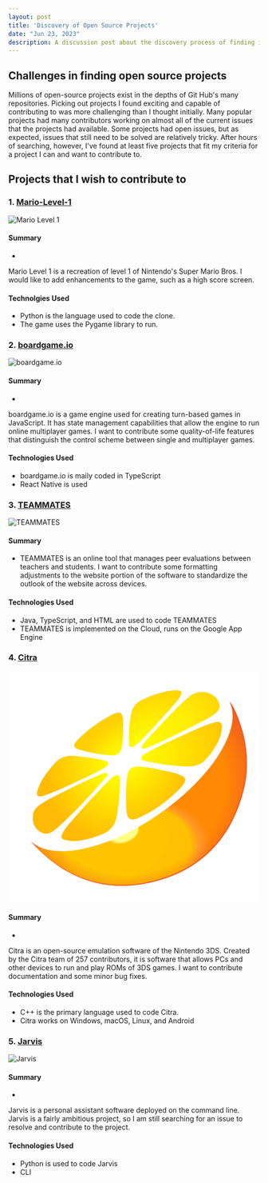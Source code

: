 ```yaml
---
layout: post
title: 'Discovery of Open Source Projects'
date: "Jun 23, 2023"
description: A discussion post about the discovery process of finding interesting open source projects that I feel I can contribute to 
---
```


## Challenges in finding open source projects

  Millions of open-source projects exist in the depths of Git Hub's many repositories. Picking out projects I found exciting and capable of contributing to was more challenging than I thought initially. Many popular projects had many contributors working on almost all of the current issues that the projects had available. Some projects had open issues, but as expected, issues that still need to be solved are relatively tricky. After hours of searching, however, I've found at least five projects that fit my criteria for a project I can and want to contribute to. 

## Projects that I wish to contribute to

### 1. [Mario-Level-1](https://github.com/justinmeister/Mario-Level-1)

![Mario Level 1](https://camo.githubusercontent.com/f23ad3abfff3e913373afc2edc1007153d2015798235f958107965ec9915f7fc/68747470733a2f2f7261772e6769746875622e636f6d2f6a757374696e6d6569737465722f4d6172696f2d4c6576656c2d312f6d61737465722f73637265656e73686f742e706e67)

#### Summary

*  
Mario Level 1 is a recreation of level 1 of Nintendo's Super Mario Bros. I would like to add enhancements to the game, such as a high score screen.

#### Technolgies Used

* Python is the language used to code the clone.
* The game uses the Pygame library to run.


### 2. [boardgame.io](https://github.com/boardgameio/boardgame.io)
![boardgame.io](https://boardgame.io/logo-optimized.svg?sanitize=true)

#### Summary

* 
boardgame.io is a game engine used for creating turn-based games in JavaScript. It has state management capabilities that allow the engine to run online multiplayer games. I want to contribute some quality-of-life features that distinguish the control scheme between single and multiplayer games.

#### Technologies Used

* boardgame.io is maily coded in TypeScript
* React Native is used

### 3. [TEAMMATES](https://github.com/TEAMMATES/teammates)
![TEAMMATES](https://github.com/TEAMMATES/teammates/raw/master/src/web/assets/images/overview.png)

#### Summary
* 
   TEAMMATES is an online tool that manages peer evaluations between teachers and students. I want to contribute some formatting adjustments to the website portion of the software to standardize the outlook of the website across devices.

#### Technologies Used

* Java, TypeScript, and HTML are used to code TEAMMATES
* TEAMMATES is implemented on the Cloud, runs on the Google App Engine

### 4. [Citra](https://github.com/citra-emu/citra)
![Citra](https://raw.githubusercontent.com/citra-emu/citra-assets/master/Main/citra_logo.svg)

#### Summary
* 
Citra is an open-source emulation software of the Nintendo 3DS. Created by the Citra team of 257 contributors, it is software that allows PCs and other devices to run and play ROMs of 3DS games. I want to contribute documentation and some minor bug fixes.

#### Technologies Used

* C++ is the primary language used to code Citra.
* Citra works on Windows, macOS, Linux, and Android

### 5. [Jarvis](https://github.com/sukeesh/Jarvis)
![Jarvis](https://camo.githubusercontent.com/c2c83648ee009d0c658825e63b29900a186829298a4c77d75863a9dc5229a777/687474703a2f2f692e696d6775722e636f6d2f785a38783945532e6a7067)

#### Summary
* 
Jarvis is a personal assistant software deployed on the command line. Jarvis is a fairly ambitious project, so I am still searching for an issue to resolve and contribute to the project.

#### Technologies Used

* Python is used to code Jarvis
* CLI




